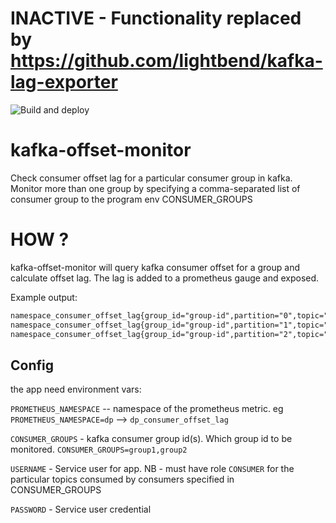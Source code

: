 # INACTIVE - Functionality replaced by https://github.com/lightbend/kafka-lag-exporter 




![Build and deploy](https://github.com/navikt/dp-kafka-offset-monitor/workflows/Build%20and%20deploy/badge.svg)

# kafka-offset-monitor
Check consumer offset lag for a particular consumer group in kafka. Monitor more than one group by specifying a comma-separated list of consumer group to the program env CONSUMER_GROUPS


# HOW ? 

kafka-offset-monitor will query kafka consumer offset for a group and calculate offset lag. The lag is added to a prometheus gauge and exposed. 

Example output:

```markdown
namespace_consumer_offset_lag{group_id="group-id",partition="0",topic="topic-name"}	0
namespace_consumer_offset_lag{group_id="group-id",partition="1",topic="topic-name"}	0
namespace_consumer_offset_lag{group_id="group-id",partition="2",topic="topic-name"}	0
```


## Config

the app need environment vars:

`PROMETHEUS_NAMESPACE` -- namespace of the prometheus metric. eg   `PROMETHEUS_NAMESPACE=dp` --> `dp_consumer_offset_lag`

`CONSUMER_GROUPS` - kafka consumer group id(s). Which group id to be monitored.  `CONSUMER_GROUPS=group1,group2`

`USERNAME` - Service user for app. NB - must have role `CONSUMER` for the particular topics consumed by consumers specified in CONSUMER_GROUPS

`PASSWORD` - Service user credential

